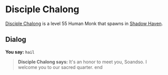 # Disciple Chalong



[Disciple Chalong](/npc/150134) is a level 55 Human Monk that spawns in [Shadow Haven](/zone/150).



## Dialog

**You say:** `hail`



>**Disciple Chalong says:** It's an honor to meet you, Soandso.  I welcome you to our sacred quarter.
end
